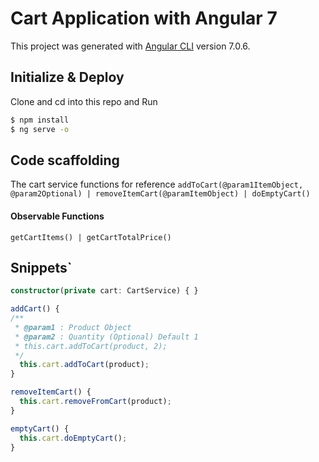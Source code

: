 # Cart Application with Angular 7

This project was generated with [Angular CLI](https://github.com/angular/angular-cli) version 7.0.6.

## Initialize & Deploy
Clone and cd into this repo and Run 
```bash
$ npm install
$ ng serve -o
```
## Code scaffolding
The cart service functions for reference
`addToCart(@param1ItemObject, @param2Optional) | removeItemCart(@paramItemObject) | doEmptyCart()`

#### Observable Functions
`getCartItems() | getCartTotalPrice()`

## Snippets`
```typescript
constructor(private cart: CartService) { }

addCart() {
/**
 * @param1 : Product Object
 * @param2 : Quantity (Optional) Default 1
 * this.cart.addToCart(product, 2);
 */
  this.cart.addToCart(product);
}

removeItemCart() {
  this.cart.removeFromCart(product);
}

emptyCart() {
  this.cart.doEmptyCart();
}
```

